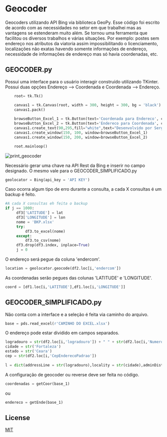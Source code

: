 # Geocoder
Geocoders utilizando API Bing via biblioteca GeoPy. Esse código foi escrito de acordo com as necessidades no setor em que trabalhei mas as vantagens se estenderam muito além. Se tornou uma ferramenta que facilitou os diversos trabalhos e várias situações. Por exemplo: postes sem endereço nos atributos da viatoria assim impossibilitando o licenciamento, localizações não exatas havendo somente informações de endereço, necessidade de informações de endereço mas só havia coordenadas, etc.

## GEOCODER.py 

Possui uma interface para o usuário interagir construído utilizando TKinter. Possui duas opções Endereço --> Coordenada e Coordenada --> Endereço.

```python
    root= tk.Tk()

    canvas1 = tk.Canvas(root, width = 300, height = 300, bg = 'black')
    canvas1.pack()
    
    browseButton_Excel_1 = tk.Button(text='Coordenada para Endereco', command=getEnde, bg='white', fg='red', font=('helvetica', 12, 'bold'))
    browseButton_Excel_2 = tk.Button(text='Endereco para Coordenada', command=getCoor, bg='white', fg='red', font=('helvetica', 12, 'bold'))
    canvas1.create_text(90,295,fill="white",text="Desenvolvido por Sergio Tavora")
    canvas1.create_window(150, 100, window=browseButton_Excel_1)
    canvas1.create_window(150, 200, window=browseButton_Excel_2)

    root.mainloop()
```
![print_geocoder](https://github.com/sergiusfelipe/Imagens/blob/main/Anota%C3%A7%C3%A3o%202021-09-22%20150739.png)

Necessário gerar uma chave na API Rest da Bing e inserir no campo designado. O mesmo vale para o GEOCODER_SIMPLIFICADO.py

```python
geolocator = Bing(api_key = 'API KEY')
```

Caso ocorra algum tipo de erro durante a consulta, a cada X consultas é um backup é feito.

```python
#A cada X consultas eh feita o backup
if j == 1000:
     df3['LATITUDE'] = lat
     df3['LONGITUDE'] = lon
     nome = 'BKP.xlsx'
     try:
         df3.to_excel(nome)
     except:
         df3.to_csv(nome)
     df3.drop(df3.index, inplace=True)
     j = 0
```
O endereço será pegue da coluna 'endercom'.

```python
location = geolocator.geocode(df2.loc[i,'endercom'])
```
As coordenadas serão pegues das colunas 'LATITUDE' e 'LONGITUDE'.

```python
coord = [df1.loc[i,'LATITUDE'],df1.loc[i,'LONGITUDE']]
```

## GEOCODER_SIMPLIFICADO.py

Não conta com a interface e a seleção é feita via caminho do arquivo.

```python
base = pds.read_excel(r'CAMINHO DO EXCEL.xlsx')
```

O endereço pode estar dividido em campos separados.

```python
logradouro = str(df2.loc[i,'logradouro']) + " " + str(df2.loc[i,'Numero']) + " - " + str(df2.loc[i,'bairro']) + ", Fortaleza, CE"
cidade = str('Fortaleza')
estado = str('Ceara')
cep = str(df2.loc[i,'CepEnderecoPadrao'])
            
l = dict(addressLine = str(logradouro),locality = str(cidade),adminDistrict = str(estado))
```

A configuração de geocoder ou reverse deve ser feita no código. 

```python
coordenadas = getCoor(base_1)
```
ou
```python
endereco = getEnde(base_1)
```

## License
[MIT](https://choosealicense.com/licenses/mit/)

